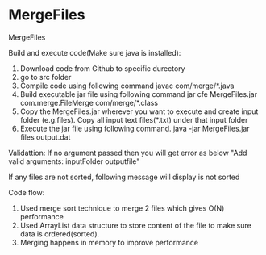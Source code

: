 # MergeFiles
MergeFiles

Build and execute code(Make sure java is installed):
1. Download code from Github to specific durectory
2. go to src folder
3. Compile code using following command
javac com/merge/*.java
4. Build executable jar file using following command 
jar cfe MergeFiles.jar com.merge.FileMerge com/merge/*.class
5. Copy the MergeFiles.jar wherever you want to execute and create input folder (e.g.files). Copy all input text files(*.txt) under that input folder
6. Execute the jar file using following command.
java -jar MergeFiles.jar files output.dat

Validattion:
If no argument passed then you will get error as below
"Add valid arguments: inputFolder outputfile"

If any files are not sorted, following message will display
<Filename> is not sorted

Code flow:
1. Used merge sort technique to merge 2 files which gives O(N) performance
2. Used ArrayList data structure to store content of the file to make sure data is ordered(sorted). 
3. Merging happens in memory to improve performance




